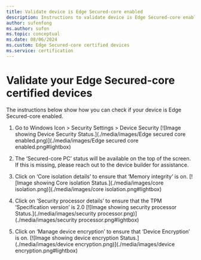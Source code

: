 ```yaml
---
title: Validate device is Edge Secured-core enabled
description: Instructions to validate device is Edge Secured-core enabled 
author: sufenfong
ms.author: sufon
ms.topic: conceptual 
ms.date: 08/06/2024 
ms.custom: Edge Secured-core certified devices
ms.service: certification
---
```

# Validate your Edge Secured-core certified devices
The instructions below show how you can check if your device is Edge Secured-core enabled. 
1.	Go to Windows Icon > Security Settings > Device Security
[![Image showing Device Security Status.](./media/images/Edge secured core enabled.png)](./media/images/Edge secured core enabled.png#lightbox) 

2.	The ‘Secured-core PC’ status will be available on the top of the screen. If this is missing, please reach out to the device builder for assistance.

3.	Click on ‘Core isolation details’ to ensure that ‘Memory integrity’ is on.
[![Image showing Core isolation Status.](./media/images/core isolation.png)](./media/images/core isolation.png#lightbox) 

4.	Click on ‘Security processor details’ to ensure that the TPM ‘Specification version’ is 2.0
[![Image showing security processor Status.](./media/images/security processor.png)](./media/images/security processor.png#lightbox) 

5.	Click on ‘Manage device encryption’ to ensure that ‘Device Encryption’ is on.
[![Image showing device encryption Status.](./media/images/device encryption.png)](./media/images/device encryption.png#lightbox) 
